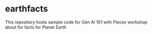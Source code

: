 # earthfacts
This repository hosts sample code for Gen AI 101 with Pieces workshop about for facts for Planet Earth 
